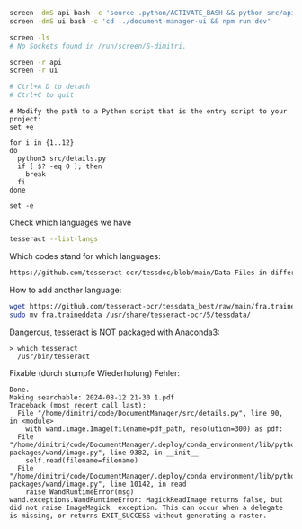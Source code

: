 





```sh
screen -dmS api bash -c 'source .python/ACTIVATE_BASH && python src/api.py'
screen -dmS ui bash -c 'cd ../document-manager-ui && npm run dev'
```



```sh
screen -ls
# No Sockets found in /run/screen/S-dimitri.

screen -r api
screen -r ui

# Ctrl+A D to detach
# Ctrl+C to quit
```

````
# Modify the path to a Python script that is the entry script to your project:
set +e

for i in {1..12}
do
  python3 src/details.py
  if [ $? -eq 0 ]; then
    break
  fi
done

set -e
````



Check which languages we have
```sh
tesseract --list-langs
```

Which codes stand for which languages:
```sh
https://github.com/tesseract-ocr/tessdoc/blob/main/Data-Files-in-different-versions.md
```

How to add another language:
```sh
wget https://github.com/tesseract-ocr/tessdata_best/raw/main/fra.traineddata
sudo mv fra.traineddata /usr/share/tesseract-ocr/5/tessdata/
```

Dangerous, tesseract is NOT packaged with Anaconda3:
```
> which tesseract
  /usr/bin/tesseract
```

Fixable (durch stumpfe Wiederholung) Fehler:
```
Done.
Making searchable: 2024-08-12 21-30 1.pdf
Traceback (most recent call last):
  File "/home/dimitri/code/DocumentManager/src/details.py", line 90, in <module>
    with wand.image.Image(filename=pdf_path, resolution=300) as pdf:
  File "/home/dimitri/code/DocumentManager/.deploy/conda_environment/lib/python3.9/site-packages/wand/image.py", line 9382, in __init__
    self.read(filename=filename)
  File "/home/dimitri/code/DocumentManager/.deploy/conda_environment/lib/python3.9/site-packages/wand/image.py", line 10142, in read
    raise WandRuntimeError(msg)
wand.exceptions.WandRuntimeError: MagickReadImage returns false, but did not raise ImageMagick  exception. This can occur when a delegate is missing, or returns EXIT_SUCCESS without generating a raster.
```

